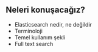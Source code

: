 ## Neleri konuşacağız?

- Elasticsearch nedir, ne değildir
- Terminoloji
- Temel kullanım şekli
- Full text search

